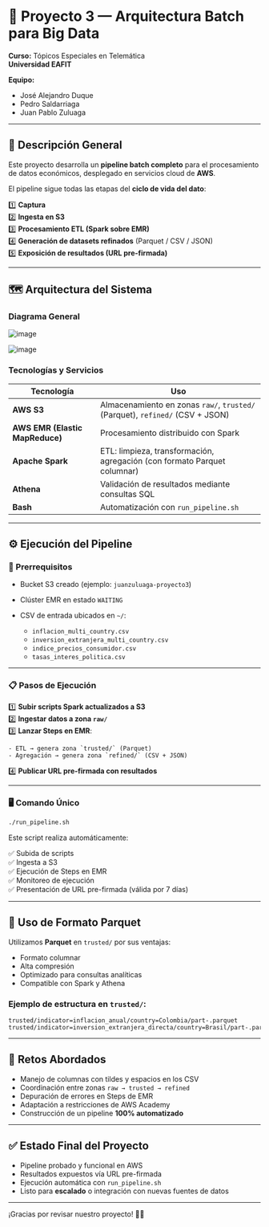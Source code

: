 # 🚀 Proyecto 3 — Arquitectura Batch para Big Data  
**Curso:** Tópicos Especiales en Telemática  
**Universidad EAFIT**  

**Equipo:**  
- José Alejandro Duque  
- Pedro Saldarriaga  
- Juan Pablo Zuluaga  

---

## 📖 Descripción General

Este proyecto desarrolla un **pipeline batch completo** para el procesamiento de datos económicos, desplegado en servicios cloud de **AWS**.  

El pipeline sigue todas las etapas del **ciclo de vida del dato**:

1️⃣ **Captura**  
2️⃣ **Ingesta en S3**  
3️⃣ **Procesamiento ETL (Spark sobre EMR)**  
4️⃣ **Generación de datasets refinados** (Parquet / CSV / JSON)  
5️⃣ **Exposición de resultados (URL pre-firmada)**  

---

## 🗺️ Arquitectura del Sistema

### Diagrama General

![image](https://github.com/user-attachments/assets/adb646e1-5c5b-46a5-89a1-61fb9409acf4)  

![image](https://github.com/user-attachments/assets/e582f511-0c58-47c0-b389-7866fbc3b2d6)  

### Tecnologías y Servicios

| Tecnología | Uso |
|------------|-----|
| **AWS S3** | Almacenamiento en zonas `raw/`, `trusted/` (Parquet), `refined/` (CSV + JSON) |
| **AWS EMR (Elastic MapReduce)** | Procesamiento distribuido con Spark |
| **Apache Spark** | ETL: limpieza, transformación, agregación (con formato Parquet columnar) |
| **Athena** | Validación de resultados mediante consultas SQL |
| **Bash** | Automatización con `run_pipeline.sh` |

---

## ⚙️ Ejecución del Pipeline

### 🚀 Prerrequisitos

- Bucket S3 creado (ejemplo: `juanzuluaga-proyecto3`)  
- Clúster EMR en estado `WAITING`  
- CSV de entrada ubicados en `~/`:

  - `inflacion_multi_country.csv`  
  - `inversion_extranjera_multi_country.csv`  
  - `indice_precios_consumidor.csv`  
  - `tasas_interes_politica.csv`  

---

### 📋 Pasos de Ejecución

1️⃣ **Subir scripts Spark actualizados a S3**  
2️⃣ **Ingestar datos a zona `raw/`**  
3️⃣ **Lanzar Steps en EMR**:  

    - ETL → genera zona `trusted/` (Parquet)  
    - Agregación → genera zona `refined/` (CSV + JSON)  

4️⃣ **Publicar URL pre-firmada con resultados**  

---

### 🖥️ Comando Único

```bash
./run_pipeline.sh

```
Este script realiza automáticamente:

✅ Subida de scripts  
✅ Ingesta a S3  
✅ Ejecución de Steps en EMR  
✅ Monitoreo de ejecución  
✅ Presentación de URL pre-firmada (válida por 7 días)  

---

## 📝 Uso de Formato Parquet

Utilizamos **Parquet** en `trusted/` por sus ventajas:

- Formato columnar  
- Alta compresión  
- Optimizado para consultas analíticas  
- Compatible con Spark y Athena  

### Ejemplo de estructura en `trusted/`:

```
trusted/indicator=inflacion_anual/country=Colombia/part-.parquet
trusted/indicator=inversion_extranjera_directa/country=Brasil/part-.parquet
```


---

## 🚧 Retos Abordados

- Manejo de columnas con tildes y espacios en los CSV  
- Coordinación entre zonas `raw → trusted → refined`  
- Depuración de errores en Steps de EMR  
- Adaptación a restricciones de AWS Academy  
- Construcción de un pipeline **100% automatizado**  

---

## ✅ Estado Final del Proyecto

- Pipeline probado y funcional en AWS  
- Resultados expuestos vía URL pre-firmada  
- Ejecución automática con `run_pipeline.sh`  
- Listo para **escalado** o integración con nuevas fuentes de datos  

---

¡Gracias por revisar nuestro proyecto! 🚀✨  
